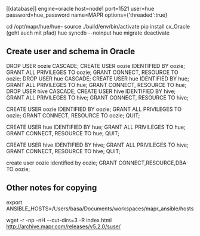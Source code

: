 [[database]]
    engine=oracle
    host=node1
    port=1521
    user=hue
    password=hue_password
    name=MAPR
    options={'threaded':true}

cd /opt/mapr/hue/hue-<version>
source ./build/env/bin/activate
pip install cx_Oracle (geht auch mit pfad)
hue syncdb --noinput
hue migrate
deactivate

## Create user and schema in Oracle
DROP USER oozie CASCADE;
CREATE USER oozie IDENTIFIED BY oozie;
GRANT ALL PRIVILEGES TO oozie;
GRANT CONNECT, RESOURCE TO oozie;
DROP USER hue CASCADE;
CREATE USER hue IDENTIFIED BY hue;
GRANT ALL PRIVILEGES TO hue;
GRANT CONNECT, RESOURCE TO hue;
DROP USER hive CASCADE;
CREATE USER hive IDENTIFIED BY hive;
GRANT ALL PRIVILEGES TO hive;
GRANT CONNECT, RESOURCE TO hive;



CREATE USER oozie IDENTIFIED BY oozie;
GRANT ALL PRIVILEGES TO oozie;
GRANT CONNECT, RESOURCE TO oozie;
QUIT;

CREATE USER hue IDENTIFIED BY hue;
GRANT ALL PRIVILEGES TO hue;
GRANT CONNECT, RESOURCE TO hue;
QUIT;

CREATE USER hive IDENTIFIED BY hive;
GRANT ALL PRIVILEGES TO hive;
GRANT CONNECT, RESOURCE TO hive;
QUIT;


create user oozie identified by oozie;
GRANT CONNECT,RESOURCE,DBA TO oozie;

## Other notes for copying

export ANSIBLE_HOSTS=/Users/basa/Documents/workspaces/mapr_ansible/hosts

wget -r -np -nH --cut-dirs=3 -R index.html http://archive.mapr.com/releases/v5.2.0/suse/

